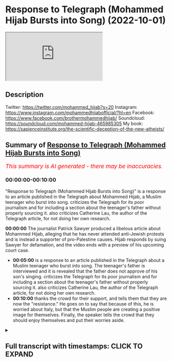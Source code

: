 # Response to Telegraph (Mohammed Hijab Bursts into Song) (2022-10-01)

<iframe loading='lazy' allow='autoplay' src='https://www.youtube.com/embed/ffi2vmGVz8o'></iframe>

## Description

Twitter: https://twitter.com/mohammed_hijab?s=20
Instagram: https://www.instagram.com/mohammedhijabofficial/?hl=en
Facebook: https://www.facebook.com/brothermohammedhijab/
Soundcloud: https://soundcloud.com/mohammed-hijab-465985305
My book: https://sapienceinstitute.org/the-scientific-deception-of-the-new-atheists/

## Summary of [Response to Telegraph (Mohammed Hijab Bursts into Song)](https://www.youtube.com/watch?v=ffi2vmGVz8o)


*<span style="color:red; font-size:125%">This summary is AI generated - there may be inaccuracies</span>. [](/)*

### <a onclick="modifyYTiframeseektime('0')">00:00:00-00:10:00</a>

 "Response to Telegraph (Mohammed Hijab Bursts into Song)" is a response to an article published in the Telegraph about Mohammed Hijab, a Muslim teenager who burst into song.  criticizes the Telegraph for its poor journalism and for including a section about the teenager's father without properly sourcing it.  also criticizes Catherine Lau, the author of the Telegraph article, for not doing her own research.

**<a onclick="modifyYTiframeseektime('0')">00:00:00</a>** The journalist Patrick Sawyer produced a libelous article about Mohammed Hijab, alleging that he has never attended anti-Jewish protests and is instead a supporter of pro-Palestine causes. Hijab responds by suing Sawyer for defamation, and the video ends with a preview of his upcoming court case.
* **<a onclick="modifyYTiframeseektime('300')">00:05:00</a>** is a response to an article published in the Telegraph about a Muslim teenager who burst into song. The teenager's father is interviewed and it is revealed that the father does not approve of his son's singing.  criticizes the Telegraph for its poor journalism and for including a section about the teenager's father without properly sourcing it.  also criticizes Catherine Lau, the author of the Telegraph article, for not doing her own research.
* **<a onclick="modifyYTiframeseektime('600')">00:10:00</a>** thanks the crowd for their support, and tells them that they are now the "resistance." He goes on to say that because of this, he is worried about Italy, but that the Muslim people are creating a positive image for themselves. Finally, the speaker tells the crowd that they should enjoy themselves and put their worries aside.

<details><summary><h2>Full transcript with timestamps: CLICK TO EXPAND</h2></summary>

<a onclick="modifyYTiframeseektime('0')">0:00:00</a> Martina  
<a onclick="modifyYTiframeseektime('13')">0:00:13</a> Patrick Sawyer  
<a onclick="modifyYTiframeseektime('15')">0:00:15</a> a senior journalist at the telegraph who  
<a onclick="modifyYTiframeseektime('18')">0:00:18</a> produced a piece about me  
<a onclick="modifyYTiframeseektime('20')">0:00:20</a> some time ago  
<a onclick="modifyYTiframeseektime('23')">0:00:23</a> a completely libelous piece where he  
<a onclick="modifyYTiframeseektime('27')">0:00:27</a> misrepresents me  
<a onclick="modifyYTiframeseektime('29')">0:00:29</a> completely in fact forget about just  
<a onclick="modifyYTiframeseektime('31')">0:00:31</a> misrepresenting me he misrepresents the  
<a onclick="modifyYTiframeseektime('34')">0:00:34</a> entire situation  
<a onclick="modifyYTiframeseektime('35')">0:00:35</a> in Leicester between the hindutva and  
<a onclick="modifyYTiframeseektime('38')">0:00:38</a> the Muslim people let's take a look at  
<a onclick="modifyYTiframeseektime('40')">0:00:40</a> what he looks like  
<a onclick="modifyYTiframeseektime('42')">0:00:42</a> because it's already on the public  
<a onclick="modifyYTiframeseektime('44')">0:00:44</a> record he's got a an open Twitter  
<a onclick="modifyYTiframeseektime('46')">0:00:46</a> account there's no problems here in fact  
<a onclick="modifyYTiframeseektime('48')">0:00:48</a> he was showing pictures of me as well in  
<a onclick="modifyYTiframeseektime('50')">0:00:50</a> fact mentioning where I live  
<a onclick="modifyYTiframeseektime('53')">0:00:53</a> I think he lives in Middlesex London  
<a onclick="modifyYTiframeseektime('55')">0:00:55</a> just to return the favor to him since he  
<a onclick="modifyYTiframeseektime('58')">0:00:58</a> has tried to expose where I live no  
<a onclick="modifyYTiframeseektime('60')">0:01:00</a> problem you live in Middlesex London I  
<a onclick="modifyYTiframeseektime('63')">0:01:03</a> think it is anyway  
<a onclick="modifyYTiframeseektime('65')">0:01:05</a> no matter this individual will now have  
<a onclick="modifyYTiframeseektime('68')">0:01:08</a> to present himself  
<a onclick="modifyYTiframeseektime('70')">0:01:10</a> in a court of law  
<a onclick="modifyYTiframeseektime('72')">0:01:12</a> because he is officially being sued now  
<a onclick="modifyYTiframeseektime('75')">0:01:15</a> whether or not he wins the case  
<a onclick="modifyYTiframeseektime('77')">0:01:17</a> is aside the point the fact that you  
<a onclick="modifyYTiframeseektime('80')">0:01:20</a> decided to misrepresent me in the ways  
<a onclick="modifyYTiframeseektime('82')">0:01:22</a> that you have  
<a onclick="modifyYTiframeseektime('84')">0:01:24</a> means now that you will be  
<a onclick="modifyYTiframeseektime('85')">0:01:25</a> inconvenienced with a court case  
<a onclick="modifyYTiframeseektime('89')">0:01:29</a> but what wouldn't be known is that I  
<a onclick="modifyYTiframeseektime('92')">0:01:32</a> actually gave you an opportunity to make  
<a onclick="modifyYTiframeseektime('94')">0:01:34</a> reasonable retractions I recorded the  
<a onclick="modifyYTiframeseektime('98')">0:01:38</a> conversation that I had with you in kind  
<a onclick="modifyYTiframeseektime('99')">0:01:39</a> and in that conversation I went through  
<a onclick="modifyYTiframeseektime('102')">0:01:42</a> piece by piece  
<a onclick="modifyYTiframeseektime('105')">0:01:45</a> what exactly was misrepresentative about  
<a onclick="modifyYTiframeseektime('109')">0:01:49</a> that article  
<a onclick="modifyYTiframeseektime('110')">0:01:50</a> the first thing I said to you as you can  
<a onclick="modifyYTiframeseektime('113')">0:01:53</a> hear  
<a onclick="modifyYTiframeseektime('114')">0:01:54</a> will you be able to hear is that I have  
<a onclick="modifyYTiframeseektime('117')">0:01:57</a> never  
<a onclick="modifyYTiframeseektime('118')">0:01:58</a> and will never  
<a onclick="modifyYTiframeseektime('120')">0:02:00</a> or don't have the time or any kind of  
<a onclick="modifyYTiframeseektime('122')">0:02:02</a> inclination  
<a onclick="modifyYTiframeseektime('124')">0:02:04</a> to attend supposed  
<a onclick="modifyYTiframeseektime('126')">0:02:06</a> anti-jewish protests  
<a onclick="modifyYTiframeseektime('129')">0:02:09</a> the only ever protests I've attended  
<a onclick="modifyYTiframeseektime('132')">0:02:12</a> or spearheaded or been a party to  
<a onclick="modifyYTiframeseektime('136')">0:02:16</a> are pro-palissinian protests and unless  
<a onclick="modifyYTiframeseektime('139')">0:02:19</a> in your mind  
<a onclick="modifyYTiframeseektime('141')">0:02:21</a> the two Notions are equivalent  
<a onclick="modifyYTiframeseektime('144')">0:02:24</a> then this is nothing but pure  
<a onclick="modifyYTiframeseektime('147')">0:02:27</a> misrepresentation and in fact not just  
<a onclick="modifyYTiframeseektime('150')">0:02:30</a> that it's a clear attempt by the media  
<a onclick="modifyYTiframeseektime('154')">0:02:34</a> to employ  
<a onclick="modifyYTiframeseektime('156')">0:02:36</a> this kind of  
<a onclick="modifyYTiframeseektime('159')">0:02:39</a> censoriousness  
<a onclick="modifyYTiframeseektime('161')">0:02:41</a> or to create a culture of sensoriousness  
<a onclick="modifyYTiframeseektime('165')">0:02:45</a> for individuals who are activists for  
<a onclick="modifyYTiframeseektime('167')">0:02:47</a> the Palestinian cause by labeling them  
<a onclick="modifyYTiframeseektime('170')">0:02:50</a> with the worst kind of labels I have to  
<a onclick="modifyYTiframeseektime('173')">0:02:53</a> break it to you not only is this unfair  
<a onclick="modifyYTiframeseektime('178')">0:02:58</a> is it illegal in this country for you to  
<a onclick="modifyYTiframeseektime('181')">0:03:01</a> say something like that but also  
<a onclick="modifyYTiframeseektime('184')">0:03:04</a> it is something which now demonstrates  
<a onclick="modifyYTiframeseektime('187')">0:03:07</a> your desperation and the fact that  
<a onclick="modifyYTiframeseektime('190')">0:03:10</a> you've lost the argument  
<a onclick="modifyYTiframeseektime('192')">0:03:12</a> the fact is this  
<a onclick="modifyYTiframeseektime('195')">0:03:15</a> I have had conversations with Jewish  
<a onclick="modifyYTiframeseektime('197')">0:03:17</a> people debates with Jewish people  
<a onclick="modifyYTiframeseektime('200')">0:03:20</a> debates with Zionist people countless  
<a onclick="modifyYTiframeseektime('202')">0:03:22</a> debates  
<a onclick="modifyYTiframeseektime('204')">0:03:24</a> countless debates  
<a onclick="modifyYTiframeseektime('206')">0:03:26</a> and all of them were favorable to me as  
<a onclick="modifyYTiframeseektime('209')">0:03:29</a> you can see with the hundred actually  
<a onclick="modifyYTiframeseektime('211')">0:03:31</a> not hundreds of thousands I would say  
<a onclick="modifyYTiframeseektime('213')">0:03:33</a> tens of millions of people who have  
<a onclick="modifyYTiframeseektime('215')">0:03:35</a> viewed such debates I've even produced a  
<a onclick="modifyYTiframeseektime('217')">0:03:37</a> book on the matter of Zionist terrorism  
<a onclick="modifyYTiframeseektime('224')">0:03:44</a> and so after the public  
<a onclick="modifyYTiframeseektime('227')">0:03:47</a> have seen this and millions of people  
<a onclick="modifyYTiframeseektime('229')">0:03:49</a> have been affected  
<a onclick="modifyYTiframeseektime('231')">0:03:51</a> and that the white top the intellectual  
<a onclick="modifyYTiframeseektime('234')">0:03:54</a> white towel has been thrown in  
<a onclick="modifyYTiframeseektime('237')">0:03:57</a> this is what you have to resort to Now  
<a onclick="modifyYTiframeseektime('239')">0:03:59</a> isn't it you now have to resort instead  
<a onclick="modifyYTiframeseektime('242')">0:04:02</a> of trying to defeat me with facts  
<a onclick="modifyYTiframeseektime('245')">0:04:05</a> and scholarly references and citations  
<a onclick="modifyYTiframeseektime('248')">0:04:08</a> now it's anti-jewish okay  
<a onclick="modifyYTiframeseektime('252')">0:04:12</a> even though there are unequivocal  
<a onclick="modifyYTiframeseektime('254')">0:04:14</a> statements on this very channel of me  
<a onclick="modifyYTiframeseektime('257')">0:04:17</a> speaking against anti-Semitism but let's  
<a onclick="modifyYTiframeseektime('259')">0:04:19</a> disregard that not even mention that and  
<a onclick="modifyYTiframeseektime('262')">0:04:22</a> refer to me as answer Jewish does that  
<a onclick="modifyYTiframeseektime('264')">0:04:24</a> you do you think you have  
<a onclick="modifyYTiframeseektime('266')">0:04:26</a> proven yourself to be victorious  
<a onclick="modifyYTiframeseektime('268')">0:04:28</a> in so doing or is this a great defeat  
<a onclick="modifyYTiframeseektime('271')">0:04:31</a> for you  
<a onclick="modifyYTiframeseektime('272')">0:04:32</a> and for for all I know you're you are an  
<a onclick="modifyYTiframeseektime('275')">0:04:35</a> Italian man  
<a onclick="modifyYTiframeseektime('277')">0:04:37</a> you're an Italian man you've got you've  
<a onclick="modifyYTiframeseektime('279')">0:04:39</a> got no dog in the fight anyway but of  
<a onclick="modifyYTiframeseektime('281')">0:04:41</a> course you're working for the telegraph  
<a onclick="modifyYTiframeseektime('284')">0:04:44</a> and the telegraph has its own history  
<a onclick="modifyYTiframeseektime('287')">0:04:47</a> secondly  
<a onclick="modifyYTiframeseektime('289')">0:04:49</a> you mentioned other things in the  
<a onclick="modifyYTiframeseektime('290')">0:04:50</a> article which I explained to you I've  
<a onclick="modifyYTiframeseektime('291')">0:04:51</a> never said you say he's a  
<a onclick="modifyYTiframeseektime('294')">0:04:54</a> self-described scholar  
<a onclick="modifyYTiframeseektime('297')">0:04:57</a> or self-proclaimed scholar  
<a onclick="modifyYTiframeseektime('299')">0:04:59</a> I've never made such Proclamation  
<a onclick="modifyYTiframeseektime('303')">0:05:03</a> and I explicitly told you on the phone  
<a onclick="modifyYTiframeseektime('305')">0:05:05</a> that that was the case you lied again  
<a onclick="modifyYTiframeseektime('307')">0:05:07</a> and said yes I found it on your website  
<a onclick="modifyYTiframeseektime('309')">0:05:09</a> you will not find any such statement on  
<a onclick="modifyYTiframeseektime('311')">0:05:11</a> my website now you may see this is a  
<a onclick="modifyYTiframeseektime('313')">0:05:13</a> point of triviality  
<a onclick="modifyYTiframeseektime('315')">0:05:15</a> but it's not trivial for me because if  
<a onclick="modifyYTiframeseektime('316')">0:05:16</a> you're a journalist who's Integris the  
<a onclick="modifyYTiframeseektime('320')">0:05:20</a> point is you're meant to be able to  
<a onclick="modifyYTiframeseektime('322')">0:05:22</a> quote things properly  
<a onclick="modifyYTiframeseektime('323')">0:05:23</a> and if you're incompetent negligent  
<a onclick="modifyYTiframeseektime('326')">0:05:26</a> foolish  
<a onclick="modifyYTiframeseektime('327')">0:05:27</a> low IQ to the point where you can't even  
<a onclick="modifyYTiframeseektime('330')">0:05:30</a> copy and paste things properly something  
<a onclick="modifyYTiframeseektime('333')">0:05:33</a> at year 10 can do a competent year 10  
<a onclick="modifyYTiframeseektime('335')">0:05:35</a> can do forget about that even a year  
<a onclick="modifyYTiframeseektime('337')">0:05:37</a> eight or nine can do  
<a onclick="modifyYTiframeseektime('338')">0:05:38</a> in this country then what are you doing  
<a onclick="modifyYTiframeseektime('341')">0:05:41</a> as a senior journalist in something like  
<a onclick="modifyYTiframeseektime('343')">0:05:43</a> the telegraph  
<a onclick="modifyYTiframeseektime('345')">0:05:45</a> thirdly  
<a onclick="modifyYTiframeseektime('346')">0:05:46</a> he actually starts speaking about my  
<a onclick="modifyYTiframeseektime('348')">0:05:48</a> relationship with my father  
<a onclick="modifyYTiframeseektime('350')">0:05:50</a> I want to know why and he says I spoke  
<a onclick="modifyYTiframeseektime('353')">0:05:53</a> to a close relative  
<a onclick="modifyYTiframeseektime('355')">0:05:55</a> by the way you couldn't have spoken to a  
<a onclick="modifyYTiframeseektime('358')">0:05:58</a> close relative because I don't have many  
<a onclick="modifyYTiframeseektime('360')">0:06:00</a> close relatives in this country  
<a onclick="modifyYTiframeseektime('363')">0:06:03</a> and in fact the ones that I do have in  
<a onclick="modifyYTiframeseektime('366')">0:06:06</a> this country were broad for the most  
<a onclick="modifyYTiframeseektime('368')">0:06:08</a> part and it's impossible for you to have  
<a onclick="modifyYTiframeseektime('371')">0:06:11</a> such information in fact if you had  
<a onclick="modifyYTiframeseektime('374')">0:06:14</a> spoken to a close relative can you  
<a onclick="modifyYTiframeseektime('376')">0:06:16</a> please reveal the source because I'm  
<a onclick="modifyYTiframeseektime('378')">0:06:18</a> telling you that it is practically  
<a onclick="modifyYTiframeseektime('381')">0:06:21</a> operationally impossible but for you to  
<a onclick="modifyYTiframeseektime('384')">0:06:24</a> include a section on an article related  
<a onclick="modifyYTiframeseektime('387')">0:06:27</a> to Hindu hindutva Muslim tensions about  
<a onclick="modifyYTiframeseektime('390')">0:06:30</a> my relationship with my father not only  
<a onclick="modifyYTiframeseektime('393')">0:06:33</a> demonstrates the height the epitome of  
<a onclick="modifyYTiframeseektime('396')">0:06:36</a> desperation shows the public the extent  
<a onclick="modifyYTiframeseektime('400')">0:06:40</a> to which you  
<a onclick="modifyYTiframeseektime('402')">0:06:42</a> are trying to spin smear or you're  
<a onclick="modifyYTiframeseektime('405')">0:06:45</a> involved in the smear campaign against  
<a onclick="modifyYTiframeseektime('407')">0:06:47</a> me  
<a onclick="modifyYTiframeseektime('409')">0:06:49</a> but now you've become famous  
<a onclick="modifyYTiframeseektime('412')">0:06:52</a> yes not only inconvenienced  
<a onclick="modifyYTiframeseektime('414')">0:06:54</a> you thought you could put up this  
<a onclick="modifyYTiframeseektime('415')">0:06:55</a> article you and Catherine Lau let's take  
<a onclick="modifyYTiframeseektime('417')">0:06:57</a> a picture of C Catherine Lau for some  
<a onclick="modifyYTiframeseektime('419')">0:06:59</a> reason she is someone who's on this  
<a onclick="modifyYTiframeseektime('421')">0:07:01</a> article she hasn't contacted me at all  
<a onclick="modifyYTiframeseektime('424')">0:07:04</a> she didn't do any of her own checks  
<a onclick="modifyYTiframeseektime('427')">0:07:07</a> checks at all so she puts her name on an  
<a onclick="modifyYTiframeseektime('430')">0:07:10</a> article like this I know that she is a  
<a onclick="modifyYTiframeseektime('433')">0:07:13</a> feminist maybe she's agitated by my  
<a onclick="modifyYTiframeseektime('435')">0:07:15</a> anti-feminist views maybe she is  
<a onclick="modifyYTiframeseektime('437')">0:07:17</a> agitated by me somehow or some reason  
<a onclick="modifyYTiframeseektime('439')">0:07:19</a> maybe she wants to maybe maybe maybe  
<a onclick="modifyYTiframeseektime('441')">0:07:21</a> she's just trying to get climbed you  
<a onclick="modifyYTiframeseektime('443')">0:07:23</a> know the career ladder  
<a onclick="modifyYTiframeseektime('445')">0:07:25</a> what people will do nowadays to climb a  
<a onclick="modifyYTiframeseektime('448')">0:07:28</a> karelada what's next we're going to do  
<a onclick="modifyYTiframeseektime('450')">0:07:30</a> next for climbing career ladder transmit  
<a onclick="modifyYTiframeseektime('451')">0:07:31</a> somebody a community not mention the  
<a onclick="modifyYTiframeseektime('454')">0:07:34</a> fact that there's a hindutva problem in  
<a onclick="modifyYTiframeseektime('456')">0:07:36</a> Leicester which is a far right  
<a onclick="modifyYTiframeseektime('459')">0:07:39</a> radical  
<a onclick="modifyYTiframeseektime('460')">0:07:40</a> organization that if anybody knew  
<a onclick="modifyYTiframeseektime('463')">0:07:43</a> yes if anybody knew if its roots  
<a onclick="modifyYTiframeseektime('467')">0:07:47</a> connected to the RSS  
<a onclick="modifyYTiframeseektime('470')">0:07:50</a> the second Chief of which actually  
<a onclick="modifyYTiframeseektime('471')">0:07:51</a> praised the Holocaust and called for one  
<a onclick="modifyYTiframeseektime('475')">0:07:55</a> all of that has been is conspicuously  
<a onclick="modifyYTiframeseektime('478')">0:07:58</a> absent in your article but you want to  
<a onclick="modifyYTiframeseektime('481')">0:08:01</a> focus on Muhammad hijab and his  
<a onclick="modifyYTiframeseektime('482')">0:08:02</a> relationship with his father  
<a onclick="modifyYTiframeseektime('487')">0:08:07</a> do you think this is good reporting and  
<a onclick="modifyYTiframeseektime('488')">0:08:08</a> good journalism is this in the public  
<a onclick="modifyYTiframeseektime('489')">0:08:09</a> interest  
<a onclick="modifyYTiframeseektime('491')">0:08:11</a> I don't think this is in the public  
<a onclick="modifyYTiframeseektime('492')">0:08:12</a> interest but both of you collaborated on  
<a onclick="modifyYTiframeseektime('494')">0:08:14</a> this point so I'm wondering why  
<a onclick="modifyYTiframeseektime('496')">0:08:16</a> Catherine Lau  
<a onclick="modifyYTiframeseektime('498')">0:08:18</a> why you put your name to such a thing  
<a onclick="modifyYTiframeseektime('502')">0:08:22</a> didn't you think it would drag you down  
<a onclick="modifyYTiframeseektime('503')">0:08:23</a> as well did you think there would be no  
<a onclick="modifyYTiframeseektime('505')">0:08:25</a> consequence to such  
<a onclick="modifyYTiframeseektime('508')">0:08:28</a> a written piece did you think there'll  
<a onclick="modifyYTiframeseektime('510')">0:08:30</a> be no legal consequence no PR  
<a onclick="modifyYTiframeseektime('513')">0:08:33</a> consequence you're dealing with a public  
<a onclick="modifyYTiframeseektime('515')">0:08:35</a> figure  
<a onclick="modifyYTiframeseektime('516')">0:08:36</a> who has a viewership  
<a onclick="modifyYTiframeseektime('519')">0:08:39</a> which is comparable to the telegraph  
<a onclick="modifyYTiframeseektime('521')">0:08:41</a> itself  
<a onclick="modifyYTiframeseektime('524')">0:08:44</a> are you mad  
<a onclick="modifyYTiframeseektime('525')">0:08:45</a> did you think there was not going to be  
<a onclick="modifyYTiframeseektime('527')">0:08:47</a> a response  
<a onclick="modifyYTiframeseektime('530')">0:08:50</a> how can you throw stones when you live  
<a onclick="modifyYTiframeseektime('532')">0:08:52</a> in a glass house  
<a onclick="modifyYTiframeseektime('534')">0:08:54</a> your viewership is restricted to the  
<a onclick="modifyYTiframeseektime('535')">0:08:55</a> United Kingdom  
<a onclick="modifyYTiframeseektime('537')">0:08:57</a> our viewership is not restricted to the  
<a onclick="modifyYTiframeseektime('539')">0:08:59</a> United Kingdom now you've become famous  
<a onclick="modifyYTiframeseektime('541')">0:09:01</a> in all kinds of countries  
<a onclick="modifyYTiframeseektime('544')">0:09:04</a> you go to Malaysia somehow isn't that  
<a onclick="modifyYTiframeseektime('546')">0:09:06</a> Patrick Sauer isn't that the liar  
<a onclick="modifyYTiframeseektime('549')">0:09:09</a> you go to uh any Arab country oh it's  
<a onclick="modifyYTiframeseektime('552')">0:09:12</a> not the liar  
<a onclick="modifyYTiframeseektime('553')">0:09:13</a> that tried to defame  
<a onclick="modifyYTiframeseektime('555')">0:09:15</a> one of our guys  
<a onclick="modifyYTiframeseektime('557')">0:09:17</a> well  
<a onclick="modifyYTiframeseektime('559')">0:09:19</a> even if you go to Italy you're ashamed  
<a onclick="modifyYTiframeseektime('562')">0:09:22</a> to journalism you are a disgrace the  
<a onclick="modifyYTiframeseektime('565')">0:09:25</a> journalism you're a disgrace to the  
<a onclick="modifyYTiframeseektime('567')">0:09:27</a> Italian people the Italian people the  
<a onclick="modifyYTiframeseektime('569')">0:09:29</a> good Italian people in fact you've put  
<a onclick="modifyYTiframeseektime('572')">0:09:32</a> us in a position  
<a onclick="modifyYTiframeseektime('573')">0:09:33</a> where you have made the people see the  
<a onclick="modifyYTiframeseektime('576')">0:09:36</a> extent to which the new Mavericks  
<a onclick="modifyYTiframeseektime('579')">0:09:39</a> the new outcasts are in fact this Muslim  
<a onclick="modifyYTiframeseektime('582')">0:09:42</a> population in Britain  
<a onclick="modifyYTiframeseektime('584')">0:09:44</a> why are you so desperate to paint them  
<a onclick="modifyYTiframeseektime('586')">0:09:46</a> out in a bad way  
<a onclick="modifyYTiframeseektime('588')">0:09:48</a> because you know  
<a onclick="modifyYTiframeseektime('590')">0:09:50</a> you know that Islam and Islamic  
<a onclick="modifyYTiframeseektime('593')">0:09:53</a> civilization  
<a onclick="modifyYTiframeseektime('595')">0:09:55</a> is something which you're trying to put  
<a onclick="modifyYTiframeseektime('597')">0:09:57</a> your foot on it's the sleeping giant  
<a onclick="modifyYTiframeseektime('599')">0:09:59</a> which if it wakes up  
<a onclick="modifyYTiframeseektime('602')">0:10:02</a> all kinds of things will take place  
<a onclick="modifyYTiframeseektime('603')">0:10:03</a> you're trying your best  
<a onclick="modifyYTiframeseektime('606')">0:10:06</a> but we are now the resistance the legal  
<a onclick="modifyYTiframeseektime('609')">0:10:09</a> resistance  
<a onclick="modifyYTiframeseektime('610')">0:10:10</a> and I say this from a  
<a onclick="modifyYTiframeseektime('612')">0:10:12</a> movement perspective  
<a onclick="modifyYTiframeseektime('614')">0:10:14</a> we are now  
<a onclick="modifyYTiframeseektime('616')">0:10:16</a> like the farmers in Italy so now we you  
<a onclick="modifyYTiframeseektime('620')">0:10:20</a> put us on a bad mood Patrick's hour  
<a onclick="modifyYTiframeseektime('623')">0:10:23</a> and now I'm sorry to say I'm worried for  
<a onclick="modifyYTiframeseektime('626')">0:10:26</a> Italy maybe it's going in a fascistic  
<a onclick="modifyYTiframeseektime('628')">0:10:28</a> direction hopefully it's not  
<a onclick="modifyYTiframeseektime('630')">0:10:30</a> but uh  
<a onclick="modifyYTiframeseektime('632')">0:10:32</a> we have become the Mavericks now the  
<a onclick="modifyYTiframeseektime('634')">0:10:34</a> anti-established Mavericks the Muslim  
<a onclick="modifyYTiframeseektime('636')">0:10:36</a> people and you're helping us  
<a onclick="modifyYTiframeseektime('639')">0:10:39</a> create this image  
<a onclick="modifyYTiframeseektime('641')">0:10:41</a> so what I have to say to put us in a  
<a onclick="modifyYTiframeseektime('643')">0:10:43</a> good mood  
<a onclick="modifyYTiframeseektime('644')">0:10:44</a> is  
<a onclick="modifyYTiframeseektime('673')">0:11:13</a> foreign  
<a onclick="modifyYTiframeseektime('680')">0:11:20</a> [Applause]  
<a onclick="modifyYTiframeseektime('681')">0:11:21</a> [Laughter]  
<a onclick="modifyYTiframeseektime('685')">0:11:25</a> [Applause]  
</details>